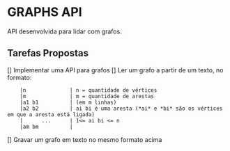 # GRAPHS API

API desenvolvida para lidar com grafos.

## Tarefas Propostas

[] Implementar uma API para grafos
[] Ler um grafo a partir de um texto, no formato:

```
	|n              | n = quantidade de vértices
	|m              | m = quantidade de arestas
	|a1 b1          | (em m linhas)
	|a2 b2          | ai bi é uma aresta (*ai* e *bi* são os vértices em que a aresta está ligada)
	|      ...      | 1<= ai bi <= n
	|am bm          |
```

[] Gravar um grafo em texto no mesmo formato acima
